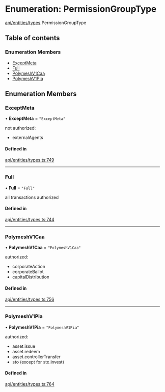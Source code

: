# Enumeration: PermissionGroupType

[api/entities/types](../wiki/api.entities.types).PermissionGroupType

## Table of contents

### Enumeration Members

- [ExceptMeta](../wiki/api.entities.types.PermissionGroupType#exceptmeta)
- [Full](../wiki/api.entities.types.PermissionGroupType#full)
- [PolymeshV1Caa](../wiki/api.entities.types.PermissionGroupType#polymeshv1caa)
- [PolymeshV1Pia](../wiki/api.entities.types.PermissionGroupType#polymeshv1pia)

## Enumeration Members

### ExceptMeta

• **ExceptMeta** = ``"ExceptMeta"``

not authorized:
  - externalAgents

#### Defined in

[api/entities/types.ts:749](https://github.com/PolymeshAssociation/polymesh-sdk/blob/8a9e72221/src/api/entities/types.ts#L749)

___

### Full

• **Full** = ``"Full"``

all transactions authorized

#### Defined in

[api/entities/types.ts:744](https://github.com/PolymeshAssociation/polymesh-sdk/blob/8a9e72221/src/api/entities/types.ts#L744)

___

### PolymeshV1Caa

• **PolymeshV1Caa** = ``"PolymeshV1Caa"``

authorized:
  - corporateAction
  - corporateBallot
  - capitalDistribution

#### Defined in

[api/entities/types.ts:756](https://github.com/PolymeshAssociation/polymesh-sdk/blob/8a9e72221/src/api/entities/types.ts#L756)

___

### PolymeshV1Pia

• **PolymeshV1Pia** = ``"PolymeshV1Pia"``

authorized:
  - asset.issue
  - asset.redeem
  - asset.controllerTransfer
  - sto (except for sto.invest)

#### Defined in

[api/entities/types.ts:764](https://github.com/PolymeshAssociation/polymesh-sdk/blob/8a9e72221/src/api/entities/types.ts#L764)
